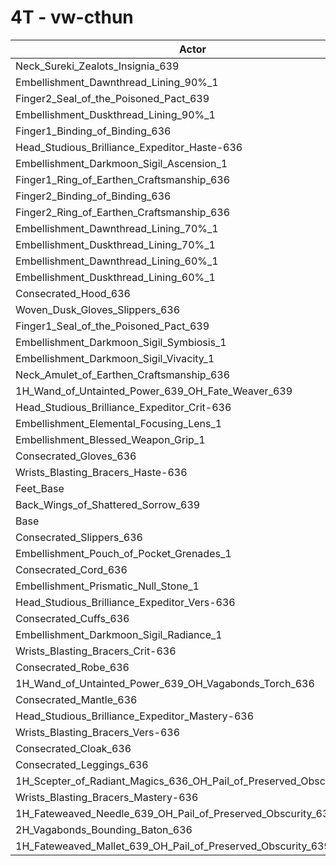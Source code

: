 # 4T - vw-cthun
| Actor | DPS | Increase |
|---|:---:|:---:|
|Neck_Sureki_Zealots_Insignia_639|2537137|1.11%|
|Embellishment_Dawnthread_Lining_90%_1|2528845|0.78%|
|Finger2_Seal_of_the_Poisoned_Pact_639|2528446|0.76%|
|Embellishment_Duskthread_Lining_90%_1|2527215|0.71%|
|Finger1_Binding_of_Binding_636|2526384|0.68%|
|Head_Studious_Brilliance_Expeditor_Haste-636|2526079|0.67%|
|Embellishment_Darkmoon_Sigil_Ascension_1|2526037|0.67%|
|Finger1_Ring_of_Earthen_Craftsmanship_636|2525924|0.66%|
|Finger2_Binding_of_Binding_636|2525878|0.66%|
|Finger2_Ring_of_Earthen_Craftsmanship_636|2524419|0.60%|
|Embellishment_Dawnthread_Lining_70%_1|2524314|0.60%|
|Embellishment_Duskthread_Lining_70%_1|2523271|0.56%|
|Embellishment_Dawnthread_Lining_60%_1|2520966|0.47%|
|Embellishment_Duskthread_Lining_60%_1|2520347|0.44%|
|Consecrated_Hood_636|2520246|0.44%|
|Woven_Dusk_Gloves_Slippers_636|2519852|0.42%|
|Finger1_Seal_of_the_Poisoned_Pact_639|2519351|0.40%|
|Embellishment_Darkmoon_Sigil_Symbiosis_1|2518119|0.35%|
|Embellishment_Darkmoon_Sigil_Vivacity_1|2516408|0.28%|
|Neck_Amulet_of_Earthen_Craftsmanship_636|2515306|0.24%|
|1H_Wand_of_Untainted_Power_639_OH_Fate_Weaver_639|2514330|0.20%|
|Head_Studious_Brilliance_Expeditor_Crit-636|2513524|0.17%|
|Embellishment_Elemental_Focusing_Lens_1|2512753|0.14%|
|Embellishment_Blessed_Weapon_Grip_1|2512582|0.13%|
|Consecrated_Gloves_636|2511142|0.07%|
|Wrists_Blasting_Bracers_Haste-636|2509976|0.03%|
|Feet_Base|2509830|0.02%|
|Back_Wings_of_Shattered_Sorrow_639|2509475|0.01%|
|Base|2509275|0.00%|
|Consecrated_Slippers_636|2508919|-0.01%|
|Embellishment_Pouch_of_Pocket_Grenades_1|2508906|-0.01%|
|Consecrated_Cord_636|2508760|-0.02%|
|Embellishment_Prismatic_Null_Stone_1|2507923|-0.05%|
|Head_Studious_Brilliance_Expeditor_Vers-636|2507035|-0.09%|
|Consecrated_Cuffs_636|2506311|-0.12%|
|Embellishment_Darkmoon_Sigil_Radiance_1|2506307|-0.12%|
|Wrists_Blasting_Bracers_Crit-636|2506161|-0.12%|
|Consecrated_Robe_636|2506039|-0.13%|
|1H_Wand_of_Untainted_Power_639_OH_Vagabonds_Torch_636|2505972|-0.13%|
|Consecrated_Mantle_636|2505786|-0.14%|
|Head_Studious_Brilliance_Expeditor_Mastery-636|2505398|-0.15%|
|Wrists_Blasting_Bracers_Vers-636|2504524|-0.19%|
|Consecrated_Cloak_636|2503940|-0.21%|
|Consecrated_Leggings_636|2502992|-0.25%|
|1H_Scepter_of_Radiant_Magics_636_OH_Pail_of_Preserved_Obscurity_639|2500842|-0.34%|
|Wrists_Blasting_Bracers_Mastery-636|2499925|-0.37%|
|1H_Fateweaved_Needle_639_OH_Pail_of_Preserved_Obscurity_639|2496754|-0.50%|
|2H_Vagabonds_Bounding_Baton_636|2496559|-0.51%|
|1H_Fateweaved_Mallet_639_OH_Pail_of_Preserved_Obscurity_639|2495895|-0.53%|
